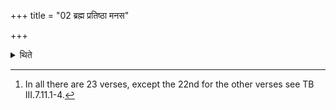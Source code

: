 +++
title = "02 ब्रह्म प्रतिष्ठा मनस"

+++

<details><summary>थिते</summary>

2. The formulae to be used at this time are as follows: brahma pratiṣṭhā.....,[^1]  

[^1]: In all there are 23 verses, except the 22nd for the other verses see TB III.7.11.1-4.
</details>
